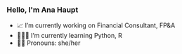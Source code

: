 ### Hello, I'm Ana Haupt 

- 📈 I’m currently working on Financial Consultant, FP&A
- 👩🏻‍🎓 I’m currently learning Python, R 
- 👩🏻 Pronouns: she/her

<!--
**anahaupt/anahaupt** is a ✨ _special_ ✨ repository because its `README.md` (this file) appears on your GitHub profile.

Here are some ideas to get you started:

- 🔭 I’m currently working on Financial Consultant, FP&A
- 🌱 I’m currently learning Python, R 
- 👯 I’m looking to collaborate on ...
- 🤔 I’m looking for help with ...
- 💬 Ask me about ...
- 📫 How to reach me: ...
- 😄 Pronouns: she/her
- ⚡ Fun fact: ...
-->
